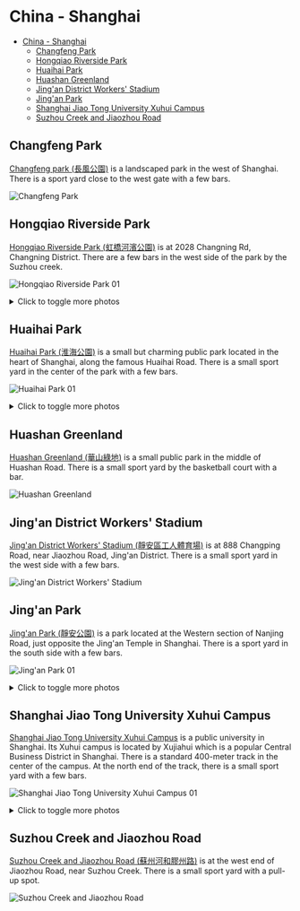# China - Shanghai

- [China - Shanghai](#china---shanghai)
  - [Changfeng Park](#changfeng-park)
  - [Hongqiao Riverside Park](#hongqiao-riverside-park)
  - [Huaihai Park](#huaihai-park)
  - [Huashan Greenland](#huashan-greenland)
  - [Jing'an District Workers' Stadium](#jingan-district-workers-stadium)
  - [Jing'an Park](#jingan-park)
  - [Shanghai Jiao Tong University Xuhui Campus](#shanghai-jiao-tong-university-xuhui-campus)
  - [Suzhou Creek and Jiaozhou Road](#suzhou-creek-and-jiaozhou-road)

## Changfeng Park

[Changfeng park (長風公園)](https://maps.app.goo.gl/jWjreubCrmQBoCaa8) is a landscaped park in the west of Shanghai. There is a sport yard close to the west gate with a few bars.

![Changfeng Park](changfeng-park-01.jpg)

## Hongqiao Riverside Park

[Hongqiao Riverside Park (虹橋河濱公園)](https://maps.app.goo.gl/W4ub3FMcMQJQNRuW7) is at 2028 Changning Rd, Changning District. There are a few bars in the west side of the park by the Suzhou creek.

![Hongqiao Riverside Park 01](hongqiao-riverside-park-01.jpg)

<details>
<summary>Click to toggle more photos</summary>

![Hongqiao Riverside Park 02](hongqiao-riverside-park-02.jpg)

![Hongqiao Riverside Park 03](hongqiao-riverside-park-03.jpg)

![Hongqiao Riverside Park 04](hongqiao-riverside-park-04.jpg)
</details>

## Huaihai Park

[Huaihai Park (淮海公園)](https://maps.app.goo.gl/Hfrni1TTzG1v9kqw8) is a small but charming public park located in the heart of Shanghai, along the famous Huaihai Road. There is a small sport yard in the center of the park with a few bars.

![Huaihai Park 01](huaihai-park-01.jpg)

<details>
<summary>Click to toggle more photos</summary>

![Huaihai Park 02](huaihai-park-02.jpg)
</details>

## Huashan Greenland

[Huashan Greenland (華山綠地)](https://maps.app.goo.gl/7w5eD8Wq5Qr8wV5X8) is a small public park in the middle of Huashan Road. There is a small sport yard by the basketball court with a bar.

![Huashan Greenland](huashan-greenland-01.jpg)

## Jing'an District Workers' Stadium

[Jing'an District Workers' Stadium (靜安區工人體育場)](https://maps.app.goo.gl/Lzumdhza7Fbw2V7u6) is at 888 Changping Road, near Jiaozhou Road, Jing'an District. There is a small sport yard in the west side with a few bars.

![Jing'an District Workers' Stadium](jing'an-district-workers'-stadium-01.jpg)

## Jing'an Park

[Jing'an Park (靜安公園)](https://maps.app.goo.gl/7w5eD8Wq5Qr8wV5X8) is a park located at the Western section of Nanjing Road, just opposite the Jing'an Temple in Shanghai. There is a sport yard in the south side with a few bars.

![Jing'an Park 01](jing'an-park-01.jpg)

<details>
<summary>Click to toggle more photos</summary>

![Jing'an Park 02](jing'an-park-02.jpg)
</details>

## Shanghai Jiao Tong University Xuhui Campus

[Shanghai Jiao Tong University Xuhui Campus](https://maps.app.goo.gl/P9cEs2SrwFjyvPiz5) is a public university in Shanghai. Its Xuhui campus is located by Xujiahui which is a popular Central Business District in Shanghai. There is a standard 400-meter track in the center of the campus. At the north end of the track, there is a small sport yard with a few bars.

![Shanghai Jiao Tong University Xuhui Campus 01](shanghai-jiao-tong-university-xuhui-campus-01.jpg)

<details>
<summary>Click to toggle more photos</summary>

![Shanghai Jiao Tong University Xuhui Campus 02](shanghai-jiao-tong-university-xuhui-campus-02.jpg)
</details>

## Suzhou Creek and Jiaozhou Road

[Suzhou Creek and Jiaozhou Road (蘇州河和膠州路)](https://maps.app.goo.gl/VFoRbUkguQFvUQjL8) is at the west end of Jiaozhou Road, near Suzhou Creek. There is a small sport yard with a pull-up spot.

![Suzhou Creek and Jiaozhou Road](suzhou-creek-and-jiaozhou-road-01.jpg)
